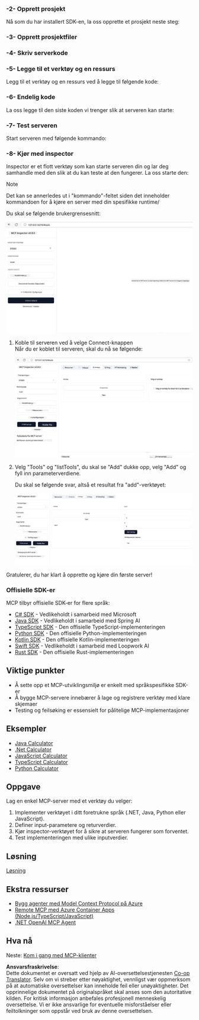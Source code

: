<!--
CO_OP_TRANSLATOR_METADATA:
{
  "original_hash": "d90651bcd1df019768921d531653638a",
  "translation_date": "2025-06-13T00:09:44+00:00",
  "source_file": "03-GettingStarted/01-first-server/README.md",
  "language_code": "no"
}
-->
### -2- Opprett prosjekt

Nå som du har installert SDK-en, la oss opprette et prosjekt neste steg:

### -3- Opprett prosjektfiler

### -4- Skriv serverkode

### -5- Legge til et verktøy og en ressurs

Legg til et verktøy og en ressurs ved å legge til følgende kode:

### -6- Endelig kode

La oss legge til den siste koden vi trenger slik at serveren kan starte:

### -7- Test serveren

Start serveren med følgende kommando:

### -8- Kjør med inspector

Inspector er et flott verktøy som kan starte serveren din og lar deg samhandle med den slik at du kan teste at den fungerer. La oss starte den:

> [!NOTE]
> Det kan se annerledes ut i "kommando"-feltet siden det inneholder kommandoen for å kjøre en server med din spesifikke runtime/

Du skal se følgende brukergrensesnitt:

![Connect](../../../../translated_images/connect.141db0b2bd05f096fb1dd91273771fd8b2469d6507656c3b0c9df4b3c5473929.no.png)

1. Koble til serveren ved å velge Connect-knappen  
   Når du er koblet til serveren, skal du nå se følgende:

   ![Connected](../../../../translated_images/connected.73d1e042c24075d386cacdd4ee7cd748c16364c277d814e646ff2f7b5eefde85.no.png)

2. Velg "Tools" og "listTools", du skal se "Add" dukke opp, velg "Add" og fyll inn parameterverdiene.

   Du skal se følgende svar, altså et resultat fra "add"-verktøyet:

   ![Result of running add](../../../../translated_images/ran-tool.a5a6ee878c1369ec1e379b81053395252a441799dbf23416c36ddf288faf8249.no.png)

Gratulerer, du har klart å opprette og kjøre din første server!

### Offisielle SDK-er

MCP tilbyr offisielle SDK-er for flere språk:
- [C# SDK](https://github.com/modelcontextprotocol/csharp-sdk) - Vedlikeholdt i samarbeid med Microsoft
- [Java SDK](https://github.com/modelcontextprotocol/java-sdk) - Vedlikeholdt i samarbeid med Spring AI
- [TypeScript SDK](https://github.com/modelcontextprotocol/typescript-sdk) - Den offisielle TypeScript-implementeringen
- [Python SDK](https://github.com/modelcontextprotocol/python-sdk) - Den offisielle Python-implementeringen
- [Kotlin SDK](https://github.com/modelcontextprotocol/kotlin-sdk) - Den offisielle Kotlin-implementeringen
- [Swift SDK](https://github.com/modelcontextprotocol/swift-sdk) - Vedlikeholdt i samarbeid med Loopwork AI
- [Rust SDK](https://github.com/modelcontextprotocol/rust-sdk) - Den offisielle Rust-implementeringen

## Viktige punkter

- Å sette opp et MCP-utviklingsmiljø er enkelt med språkspesifikke SDK-er
- Å bygge MCP-servere innebærer å lage og registrere verktøy med klare skjemaer
- Testing og feilsøking er essensielt for pålitelige MCP-implementasjoner

## Eksempler

- [Java Calculator](../samples/java/calculator/README.md)
- [.Net Calculator](../../../../03-GettingStarted/samples/csharp)
- [JavaScript Calculator](../samples/javascript/README.md)
- [TypeScript Calculator](../samples/typescript/README.md)
- [Python Calculator](../../../../03-GettingStarted/samples/python)

## Oppgave

Lag en enkel MCP-server med et verktøy du velger:
1. Implementer verktøyet i ditt foretrukne språk (.NET, Java, Python eller JavaScript).
2. Definer input-parametere og returverdier.
3. Kjør inspector-verktøyet for å sikre at serveren fungerer som forventet.
4. Test implementeringen med ulike inputverdier.

## Løsning

[Løsning](./solution/README.md)

## Ekstra ressurser

- [Bygg agenter med Model Context Protocol på Azure](https://learn.microsoft.com/azure/developer/ai/intro-agents-mcp)
- [Remote MCP med Azure Container Apps (Node.js/TypeScript/JavaScript)](https://learn.microsoft.com/samples/azure-samples/mcp-container-ts/mcp-container-ts/)
- [.NET OpenAI MCP Agent](https://learn.microsoft.com/samples/azure-samples/openai-mcp-agent-dotnet/openai-mcp-agent-dotnet/)

## Hva nå

Neste: [Kom i gang med MCP-klienter](/03-GettingStarted/02-client/README.md)

**Ansvarsfraskrivelse**:  
Dette dokumentet er oversatt ved hjelp av AI-oversettelsestjenesten [Co-op Translator](https://github.com/Azure/co-op-translator). Selv om vi streber etter nøyaktighet, vennligst vær oppmerksom på at automatiske oversettelser kan inneholde feil eller unøyaktigheter. Det opprinnelige dokumentet på originalspråket skal anses som den autoritative kilden. For kritisk informasjon anbefales profesjonell menneskelig oversettelse. Vi er ikke ansvarlige for eventuelle misforståelser eller feiltolkninger som oppstår ved bruk av denne oversettelsen.